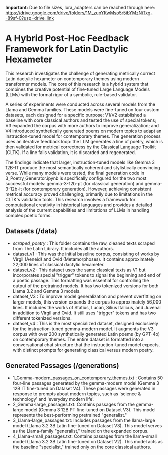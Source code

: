 **Important:** Due to file sizes, lora_adapters can be reached through here: https://drive.google.com/drive/folders/1M_zupYKwMso5r5ibYMzNiTxg--89sf-0?usp=drive_link

# A Hybrid Post-Hoc Feedback Framework for Latin Dactylic Hexameter

This research investigates the challenge of generating metrically correct Latin dactylic hexameter on contemporary themes using modern transformer models. The core of this research is a hybrid system that combines the creative potential of fine-tuned Large Language Models (LLMs) with the formal rigor of a symbolic, rule-based validator.

A series of experiments were conducted across several models from the Llama and Gemma families. These models were fine-tuned on four custom datasets, each designed for a specific purpose: V1/V2 established a baseline with core classical authors and tested the use of special tokens; V3 expanded the corpus with more authors to improve generalization; and V4 introduced synthetically generated poems on modern topics to adapt an instruction-tuned model for contemporary themes. The generation process uses an iterative feedback loop: the LLM generates a line of poetry, which is then validated for metrical correctness by the Classical Language Toolkit (CLTK). If a line fails validation, it is discarded and regenerated.

The findings indicate that larger, instruction-tuned models like Gemma 3 12B-IT produce the most semantically coherent and stylistically convincing verse. While many models were tested, the final generation code in 3_Poetry_Generator.ipynb is specifically configured for the two most successful models: gemma-3-12b-pt (for classical generation) and gemma-3-12b-it (for contemporary generation). However, achieving consistent metrical accuracy proved challenging, primarily due to limitations in the CLTK's validation tools. This research involves a framework for computational creativity in historical languages and provides a detailed analysis of the current capabilities and limitations of LLMs in handling complex poetic forms.

## Datasets (/data)

*   *scraped_poetry* : This folder contains the raw, cleaned texts scraped from The Latin Library. It includes all the authors.
*   dataset_v1 : This was the initial baseline corpus, consisting of works by Virgil (Aeneid) and Ovid (Metamorphoses). It contains approximately 22,000 lines of classical dactylic hexameter.
*   dataset_v2 : This dataset uses the same classical texts as V1 but incorporates special "trigger" tokens to signal the beginning and end of a poetic passage. This formatting was essential for controlling the output of the pretrained models. It has two tokenized versions for both Llama 3.2 and Gemma 3 models.
*   dataset_V3 : To improve model generalization and prevent overfitting on larger models, this version expands the corpus to approximately 56,000 lines. It includes the works of Statius, Lucan, Silius Italicus, and Juvenal in addition to Virgil and Ovid. It still uses "trigger" tokens and has two different tokenized versions.
*   dataset_v4 : This is the most specialized dataset, designed exclusively for the instruction-tuned gemma-modern model. It augments the V3 corpus with over 200 synthetically generated Latin poems (by GPT-4o) on contemporary themes. The entire dataset is formatted into a conversational chat structure that the instruction-tuned model expects, with distinct prompts for generating classical versus modern poetry.

## Generated Passages (/generations)

*   1_Gemma-modern_passages_on_contemporary_themes.txt : Contains 50 four-line passages generated by the gemma-modern model (Gemma 3 12B IT fine-tuned on Dataset V4). These passages were generated in response to prompts about modern topics, such as 'science & technology' and 'everyday modern life'.
*   2_Gemma-large_passages.txt: Contains passages from the gemma-large model (Gemma 3 12B PT fine-tuned on Dataset V3). This model represents the best-performing pretrained "generalist."
*   3_Llama-large_passages.txt: Includes passages from the llama-large model (Llama 3.2 3B Latin fine-tuned on Dataset V3). This model serves as the Llama-family "generalist," trained on the expanded corpus.
*   4_Llama-small_passages.txt: Contains passages from the llama-small model (Llama 3.2 3B Latin fine-tuned on Dataset V2). This model acts as the baseline "specialist," trained only on the core classical authors.
